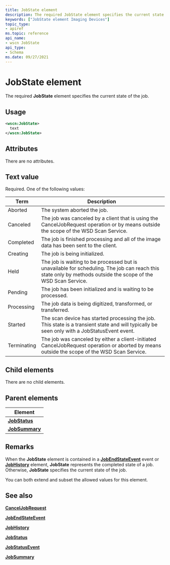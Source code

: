 ```yaml
---
title: JobState element
description: The required JobState element specifies the current state of the job.
keywords: ["JobState element Imaging Devices"]
topic_type:
- apiref
ms.topic: reference
api_name:
- wscn JobState
api_type:
- Schema
ms.date: 09/27/2021
---
```


# JobState element

The required **JobState** element specifies the current state of the job.

## Usage

```xml
<wscn:JobState>
  text
</wscn:JobState>
```

## Attributes

There are no attributes.

## Text value

Required. One of the following values:

| Term | Description |
|--|--|
| Aborted | The system aborted the job. |
| Canceled | The job was canceled by a client that is using the CancelJobRequest operation or by means outside the scope of the WSD Scan Service. |
| Completed | The job is finished processing and all of the image data has been sent to the client. |
| Creating | The job is being initialized. |
| Held | The job is waiting to be processed but is unavailable for scheduling. The job can reach this state only by methods outside the scope of the WSD Scan Service. |
| Pending | The job has been initialized and is waiting to be processed. |
| Processing | The job data is being digitized, transformed, or transferred. |
| Started | The scan device has started processing the job. This state is a transient state and will typically be seen only with a JobStatusEvent event. |
| Terminating | The job was canceled by either a client-initiated CancelJobRequest operation or aborted by means outside the scope of the WSD Scan Service. |

## Child elements

There are no child elements.

## Parent elements

| Element |
|--|
| [**JobStatus**](jobstatus.md) |
| [**JobSummary**](jobsummary.md) |

## Remarks

When the **JobState** element is contained in a [**JobEndStateEvent**](jobendstateevent.md) event or [**JobHistory**](jobhistory2.md) element, **JobState** represents the completed state of a job. Otherwise, **JobState** specifies the current state of the job.

You can both extend and subset the allowed values for this element.

## See also

[**CancelJobRequest**](canceljobrequest.md)

[**JobEndStateEvent**](jobendstateevent.md)

[**JobHistory**](jobhistory2.md)

[**JobStatus**](jobstatus.md)

[**JobStatusEvent**](jobstatusevent.md)

[**JobSummary**](jobsummary.md)
